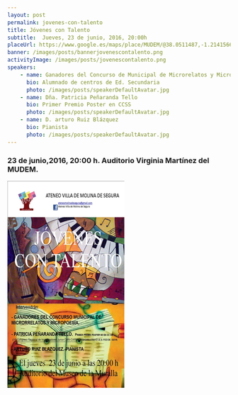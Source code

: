 ```yaml
---
layout: post
permalink: jovenes-con-talento
title: Jóvenes con Talento
subtitle:  Jueves, 23 de junio, 2016, 20:00h
placeUrl: https://www.google.es/maps/place/MUDEM/@38.0511487,-1.2141566,15z/data=!4m5!3m4!1s0x0:0xde6031502e1b4fbc!8m2!3d38.0511487!4d-1.2141566
banner: /images/posts/bannerjovenescontalento.png
activityImage: /images/posts/jovenescontalento.png
speakers: 
    - name: Ganadores del Concurso de Municipal de Microrelatos y Micropoemas
      bio: Alumnado de centros de Ed. Secundaria
      photo: /images/posts/speakerDefaultAvatar.jpg
    - name: Dña. Patricia Peñaranda Tello
      bio: Primer Premio Poster en CCSS 
      photo: /images/posts/speakerDefaultAvatar.jpg  
    - name: D. arturo Ruiz Blázquez
      bio: Pianista
      photo: /images/posts/speakerDefaultAvatar.jpg
---
```


###  23 de junio,2016, 20:00 h. Auditorio Virginia Martínez del MUDEM.

![cartel](/images/posts/jovenescontalento.png)

